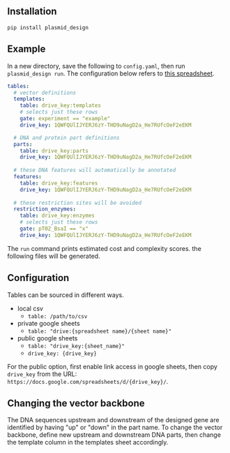 ## Installation
`pip install plasmid_design`

## Example
In a new directory, save the following to `config.yaml`, then run `plasmid_design run`. The configuration below refers to [this spreadsheet](https://docs.google.com/spreadsheets/d/1QWFQUlIJYERJ6zY-THD9uNagD2a_He7RUfcOeF2eEKM/edit#gid=52604569).

```yaml
tables:
  # vector definitions
  templates: 
    table: drive_key:templates
    # selects just these rows
    gate: experiment == "example"
    drive_key: 1QWFQUlIJYERJ6zY-THD9uNagD2a_He7RUfcOeF2eEKM

  # DNA and protein part definitions
  parts: 
    table: drive_key:parts
    drive_key: 1QWFQUlIJYERJ6zY-THD9uNagD2a_He7RUfcOeF2eEKM
  
  # these DNA features will automatically be annotated
  features: 
    table: drive_key:features
    drive_key: 1QWFQUlIJYERJ6zY-THD9uNagD2a_He7RUfcOeF2eEKM
  
  # these restriction sites will be avoided
  restriction_enzymes: 
    table: drive_key:enzymes
    # selects just these rows
    gate: pT02_BsaI == "x"
    drive_key: 1QWFQUlIJYERJ6zY-THD9uNagD2a_He7RUfcOeF2eEKM
```

The `run` command prints estimated cost and complexity scores. the following files will be generated.

## Configuration
Tables can be sourced in different ways.
- local csv
    - `table: /path/to/csv`
- private google sheets
    - `table: "drive:{spreadsheet name}/{sheet name}"`
- public google sheets
    - `table: "drive_key:{sheet_name}"`
    - `drive_key: {drive_key}`

For the public option, first enable link access in google sheets, then copy `drive_key` from the URL: `https://docs.google.com/spreadsheets/d/{drive_key}/`.

## Changing the vector backbone
The DNA sequences upstream and downstream of the designed gene are identified by having "up" or "down" in the part name. To change the vector backbone, define new upstream and downstream DNA parts, then change the template column in the templates sheet accordingly.

